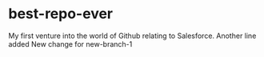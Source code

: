 # best-repo-ever
My first venture into the world of Github relating to Salesforce.
Another line added
New change for new-branch-1
